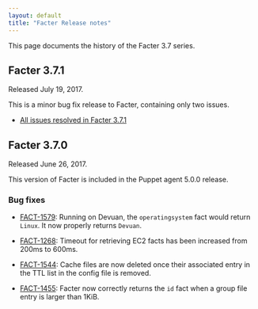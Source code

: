 ```yaml
---
layout: default
title: "Facter Release notes"
---
```


This page documents the history of the Facter 3.7 series.

## Facter 3.7.1

Released July 19, 2017.

This is a minor bug fix release to Facter, containing only two issues.

* [All issues resolved in Facter 3.7.1](https://tickets.puppetlabs.com/issues/?jql=fixVersion%20%3D%20%27FACT%203.7.1%27)


## Facter 3.7.0

Released June 26, 2017.

This version of Facter is included in the Puppet agent 5.0.0 release.

### Bug fixes

* [FACT-1579](https://tickets.puppetlabs.com/browse/FACT-1579): Running on Devuan, the `operatingsystem` fact would return `Linux`. It now properly returns `Devuan`. 

* [FACT-1268](https://tickets.puppetlabs.com/browse/FACT-1268): Timeout for retrieving EC2 facts has been increased from 200ms to 600ms.

* [FACT-1544](https://tickets.puppetlabs.com/browse/FACT-1544): Cache files are now deleted once their associated entry in the TTL list in the config file is removed.

* [FACT-1455](https://tickets.puppetlabs.com/browse/FACT-1455): Facter now correctly returns the `id` fact when a group file entry is larger than 1KiB.
